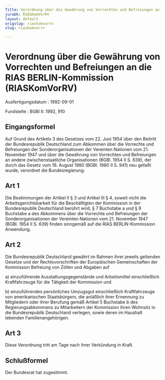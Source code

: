 ```yaml
---
Title: Verordnung über die Gewährung von Vorrechten und Befreiungen an die RIAS BERLIN-Kommission
jurabk: RIASKomVorRV
layout: default
origslug: riaskomvorrv
slug: riaskomvorrv

---
```


# Verordnung über die Gewährung von Vorrechten und Befreiungen an die RIAS BERLIN-Kommission (RIASKomVorRV)

Ausfertigungsdatum
:   1992-09-01

Fundstelle
:   BGBl II: 1992, 910



## Eingangsformel

Auf Grund des Artikels 3 des Gesetzes vom 22. Juni 1954 über den Beitritt der Bundesrepublik Deutschland zum Abkommen über die Vorrechte und Befreiungen der Sonderorganisationen der Vereinten Nationen vom 21. November 1947 und über die Gewährung von Vorrechten und Befreiungen an andere zwischenstaatliche Organisationen (BGBl. 1954 II S. 639), der durch das Gesetz vom 16. August 1980 (BGBl. 1980 II S. 941) neu gefaßt wurde, verordnet die Bundesregierung:


## Art 1

Die Bestimmungen der Artikel II § 3 und Artikel III § 4, soweit nicht die Arbeitsgerichtsbarkeit für die Beschäftigten der Kommission in der Bundesrepublik Deutschland berührt wird, § 7 Buchstabe a und § 9 Buchstabe a des Abkommens über die Vorrechte und Befreiungen der Sonderorganisationen der Vereinten Nationen vom 21. November 1947 (BGBl. 1954 II S. 639) finden sinngemäß auf die RIAS BERLIN-Kommission Anwendung.


## Art 2

Die Bundesrepublik Deutschland gewährt im Rahmen ihrer jeweils geltenden Gesetze und der Rechtsvorschriften der Europäischen Gemeinschaften der Kommission Befreiung von Zöllen und Abgaben auf

a)  einzuführende Ausstattungsgegenstände und Arbeitsmittel einschließlich Kraftfahrzeuge für die Tätigkeit der Kommission und


b)  einzuführendes persönliches Umzugsgut einschließlich Kraftfahrzeuge von amerikanischen Staatsbürgern, die anläßlich ihrer Ernennung zu Mitgliedern oder ihrer Berufung gemäß Artikel 5 Buchstabe b des Regierungsabkommens zu Mitarbeitern der Kommission ihren Wohnsitz in die Bundesrepublik Deutschland verlegen, sowie deren im Haushalt lebenden Familienangehörigen.





## Art 3

Diese Verordnung tritt am Tage nach ihrer Verkündung in Kraft.


## Schlußformel

Der Bundesrat hat zugestimmt.

